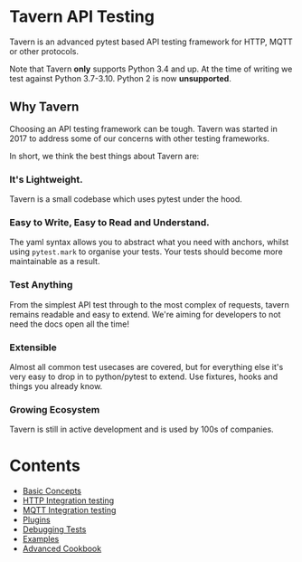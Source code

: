 
# Tavern API Testing

Tavern is an advanced pytest based API testing framework for HTTP, MQTT or other protocols.

Note that Tavern **only** supports Python 3.4 and up. At the time of writing we
test against Python 3.7-3.10. Python 2 is now **unsupported**.

## Why Tavern

Choosing an API testing framework can be tough. Tavern was started in 2017 to address some of our concerns with other testing frameworks.

In short, we think the best things about Tavern are:

### It's Lightweight.
Tavern is a small codebase which uses pytest under the hood.

### Easy to Write, Easy to Read and Understand.
The yaml syntax allows you to abstract what you need with anchors, whilst using `pytest.mark` to organise your tests. Your tests should become more maintainable as a result.

### Test Anything
From the simplest API test through to the most complex of requests, tavern remains readable and easy to extend. We're aiming for developers to not need the docs open all the time!

### Extensible
Almost all common test usecases are covered, but for everything else it's very easy to drop in to python/pytest to extend. Use fixtures, hooks and things you already know.

### Growing Ecosystem
Tavern is still in active development and is used by 100s of companies.

# Contents

* [Basic Concepts](basics.md)
* [HTTP Integration testing](http.md)
* [MQTT Integration testing](mqtt.md)
* [Plugins](plugins.md)
* [Debugging Tests](debugging.md)
* [Examples](examples.md)
* [Advanced Cookbook](cookbook.md)
